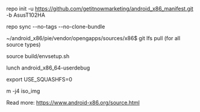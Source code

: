 repo init -u https://github.com/getitnowmarketing/android_x86_manifest.git -b AsusT102HA

repo sync --no-tags --no-clone-bundle

~/android_x86/pie/vendor/opengapps/sources/x86$ git lfs pull (for all source types)

source build/envsetup.sh

lunch android_x86_64-userdebug

export USE_SQUASHFS=0

m -j4 iso_img

Read more: https://www.android-x86.org/source.html
